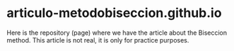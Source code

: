 # articulo-metodobiseccion.github.io
Here is the repository (page) where we have the article about the Biseccion method. This article is not real, it is only for practice purposes.
